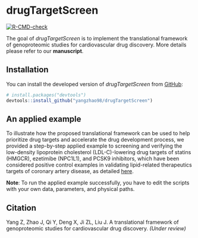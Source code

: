 
# drugTargetScreen

<!-- badges: start -->
[![R-CMD-check](https://github.com/yangzhao98/drugTargetScreen/actions/workflows/R-CMD-check.yaml/badge.svg)](https://github.com/yangzhao98/drugTargetScreen/actions/workflows/R-CMD-check.yaml)
<!-- badges: end -->

The goal of *drugTargetScreen* is to implement the translational framework of genoproteomic studies for cardiovascular drug discovery. More details please refer to our **manuscript**. 


## Installation

You can install the developed version of *drugTargetScreen* from [GitHub](https://github.com/yangzhao98/drugTargetScreen):

``` r
# install.packages("devtools")
devtools::install_github("yangzhao98/drugTargetScreen")
```

## An applied example

To illustrate how the proposed translational framework can be used to help prioritize drug targets and accelerate the drug development process, we provided a step-by-step applied example to screening and verifying the low-density lipoprotein cholesterol (LDL-C)-lowering drug targets of statins (HMGCR), ezetimibe (NPC1L1), and PCSK9 inhibitors, which have been considered positive control examples in validating lipid-related therapeutics targets of coronary artery disease, as detailed [here](https://yangzhao98.github.io/drugTargetScreen/articles/Codes_for_Paper_1.html).

**Note**: To run the applied example successfully, you have to edit the scripts with your own data, parameters, and physical paths.

## Citation

Yang Z, Zhao J, Qi Y, Deng X, Ji ZL, Liu J. A translational framework of genoproteomic studies for cardiovascular drug discovery. *(Under review)*


